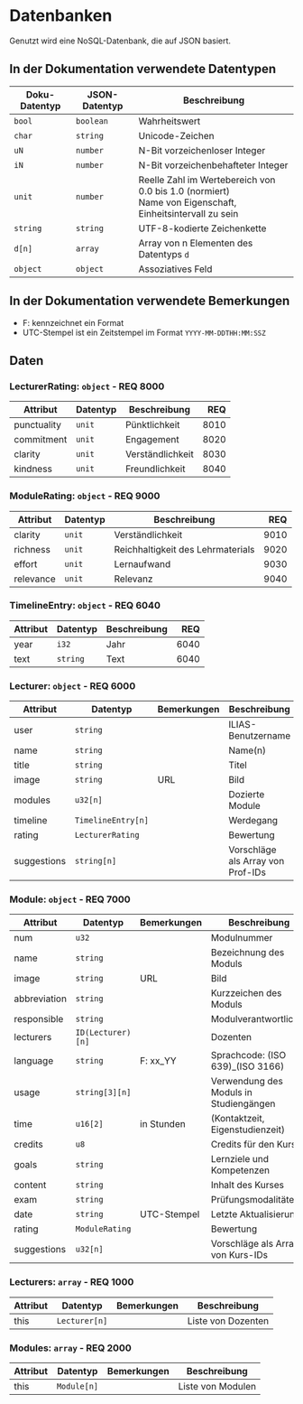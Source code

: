 # Datenbanken
Genutzt wird eine NoSQL-Datenbank, die auf JSON basiert.

## In der Dokumentation verwendete Datentypen

| Doku-Datentyp | JSON-Datentyp | Beschreibung                                                                                                  |
|---------------|---------------|---------------------------------------------------------------------------------------------------------------|
| `bool`        | `boolean`     | Wahrheitswert                                                                                                 |
| `char`        | `string`      | Unicode-Zeichen                                                                                               |
| `uN`          | `number`      | N-Bit vorzeichenloser Integer                                                                                 |
| `iN`          | `number`      | N-Bit vorzeichenbehafteter Integer                                                                            |
| `unit`        | `number`      | Reelle Zahl im Wertebereich von 0.0 bis 1.0 (normiert) <br /> Name von Eigenschaft, Einheitsintervall zu sein |
| `string`      | `string`      | UTF-8-kodierte Zeichenkette                                                                                   |
| `d[n]`        | `array`       | Array von n Elementen des Datentyps `d`                                                                       |
| `object`      | `object`      | Assoziatives Feld                                                                                             |

## In der Dokumentation verwendete Bemerkungen

- F: kennzeichnet ein Format
- UTC-Stempel ist ein Zeitstempel im Format `YYYY-MM-DDTHH:MM:SSZ`

## Daten

### LecturerRating: `object` - REQ 8000
| Attribut     | Datentyp | Beschreibung     |  REQ |
|--------------|----------|------------------|-----:|
| punctuality  | `unit`   | Pünktlichkeit    | 8010 |
| commitment   | `unit`   | Engagement       | 8020 |
| clarity      | `unit`   | Verständlichkeit | 8030 |
| kindness     | `unit`   | Freundlichkeit   | 8040 |

### ModuleRating: `object` - REQ 9000
| Attribut   | Datentyp | Beschreibung                      |  REQ |
|------------|----------|-----------------------------------|-----:|
| clarity    | `unit`   | Verständlichkeit                  | 9010 |
| richness   | `unit`   | Reichhaltigkeit des Lehrmaterials | 9020 |
| effort     | `unit`   | Lernaufwand                       | 9030 |
| relevance  | `unit`   | Relevanz                          | 9040 |

### TimelineEntry: `object` - REQ 6040
| Attribut | Datentyp | Beschreibung |  REQ |
|----------|----------|--------------|-----:|
| year     | `i32`    | Jahr         | 6040 |
| text     | `string` | Text         | 6040 |

### Lecturer: `object` - REQ 6000
| Attribut    | Datentyp           | Bemerkungen | Beschreibung                      |  REQ |
|-------------|--------------------|-------------|-----------------------------------|-----:|
| user        | `string`           |             | ILIAS-Benutzername                | 6000 |
| name        | `string`           |             | Name(n)                           | 6020 |
| title       | `string`           |             | Titel                             | 6030 |
| image       | `string`           | URL         | Bild                              | 6010 |
| modules     | `u32[n]`           |             | Dozierte Module                   |      |
| timeline    | `TimelineEntry[n]` |             | Werdegang                         | 6040 |
| rating      | `LecturerRating`   |             | Bewertung                         | 6800 |
| suggestions | `string[n]`        |             | Vorschläge als Array von Prof-IDs | 6900 |

### Module: `object` - REQ 7000
| Attribut       | Datentyp          | Bemerkungen | Beschreibung                           |  REQ |
|----------------|-------------------|-------------|----------------------------------------|-----:|
| num            | `u32`             |             | Modulnummer                            | 7002 |
| name           | `string`          |             | Bezeichnung des Moduls                 | 7020 |
| image          | `string`          | URL         | Bild                                   | 7010 |
| abbreviation   | `string`          |             | Kurzzeichen des Moduls                 | 7004 |
| responsible    | `string`          |             | Modulverantwortlicher                  | 7030 |
| lecturers      | `ID(Lecturer)[n]` |             | Dozenten                               | 7040 |
| language       | `string`          | F: xx_YY    | Sprachcode: (ISO 639)_(ISO 3166)       | 7050 |
| usage          | `string[3][n]`    |             | Verwendung des Moduls in Studiengängen | 7060 |
| time           | `u16[2]`          | in Stunden  | (Kontaktzeit, Eigenstudienzeit)        | 7080 |
| credits        | `u8`              |             | Credits für den Kurs                   | 7090 |
| goals          | `string`          |             | Lernziele und Kompetenzen              | 7110 |
| content        | `string`          |             | Inhalt des Kurses                      | 7120 |
| exam           | `string`          |             | Prüfungsmodalitäten                    | 7130 |
| date           | `string`          | UTC-Stempel | Letzte Aktualisierung                  | 7140 |
| rating         | `ModuleRating`    |             | Bewertung                              | 7800 |
| suggestions    | `u32[n]`          |             | Vorschläge als Array von Kurs-IDs      | 7900 |

### Lecturers: `array` - REQ 1000
| Attribut | Datentyp      | Bemerkungen | Beschreibung       |
|----------|---------------|-------------|--------------------|
| this     | `Lecturer[n]` |             | Liste von Dozenten |

### Modules: `array` - REQ 2000
| Attribut | Datentyp    | Bemerkungen | Beschreibung       |
|----------|-------------|-------------|--------------------|
| this     | `Module[n]` |             | Liste von Modulen  |

